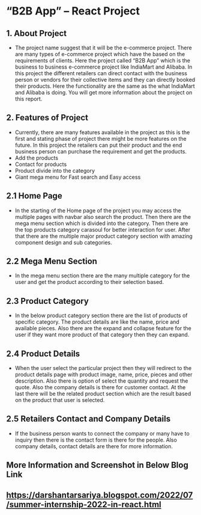 # “B2B App” – React Project
      
## 1. About Project
- The project name suggest that it will be the e-commerce project. There are many types of e-commerce project which have the based on the requirements of clients.  Here the project called “B2B App” which is the business to business e-commerce project like IndiaMart and Alibaba. In this project the different retailers can direct contact with the business person or vendors for their collective items and they can directly booked their products. Here the functionality are the same as the what IndiaMart and Alibaba is doing. You will get more information about the project on this report.

## 2. Features of Project
- Currently, there are many features available in the project as this is the first and stating phase of project there might be more features on the future. In this project the retailers can put their product and the end business person can purchase the requirement and get the products.
- Add the products
- Contact for products
- Product divide into the category
- Giant mega menu for Fast search and Easy access

## 2.1 Home Page
 - In the starting of the Home page of the project you may access the multiple pages with navbar also search the product. Then there are the mega menu section which is divided into the category. Then there are the top products category carasoul for better interaction for user. After that there are the multiple major product category section with amazing component design and sub categories.

## 2.2 Mega Menu Section                
- In the mega menu section there are the many multiple category for the user and get the product according to their selection based.

## 2.3 Product Category
- In the below product category section there are the list of products of specific category. The product details are like the name, price and available pieces. Also there are the expand and collapse feature for the user if they want more product of that category then they can expand.
 

## 2.4 Product Details 
- When the user select the particular project then they will redirect to the product details page with product image, name, price, pieces and other description. Also there is option of select the quantity and request the quote. Also the company details is there for customer contact.
At the last there will be the related product section which are the result based on the product that user is selected. 
                
## 2.5 Retailers Contact and Company Details 
- If the business person wants to connect the company or many have to inquiry then there is the contact form is there for the people. Also company details, contact details are there for more information.


## More Information and Screenshot in Below Blog Link

## https://darshantarsariya.blogspot.com/2022/07/summer-internship-2022-in-react.html
